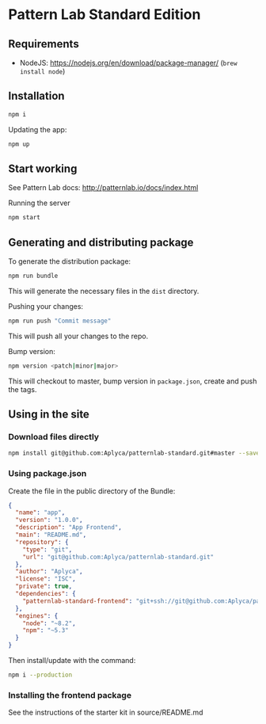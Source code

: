 Pattern Lab Standard Edition
============================

Requirements
------------

* NodeJS: https://nodejs.org/en/download/package-manager/ (`brew install node`)


Installation
------------

```bash
npm i
```

Updating the app:

```bash
npm up
```

Start working
-------------

See Pattern Lab docs: http://patternlab.io/docs/index.html

Running the server

```bash
npm start
```

Generating and distributing package
-----------------------------------

To generate the distribution package:

```bash
npm run bundle
```
This will generate the necessary files in the `dist` directory.

Pushing your changes:

```bash
npm run push "Commit message"
```
This will push all your changes to the repo.


Bump version:

```bash
npm version <patch|minor|major>
```
This will checkout to master, bump version in `package.json`, create and push the tags.

Using in the site
-----------------

### Download files directly

```bash
npm install git@github.com:Aplyca/patternlab-standard.git#master --save
```

### Using package.json

Create the file in the public directory of the Bundle:

```json
{
  "name": "app",
  "version": "1.0.0",
  "description": "App Frontend",
  "main": "README.md",
  "repository": {
    "type": "git",
    "url": "git@github.com:Aplyca/patternlab-standard.git"
  },
  "author": "Aplyca",
  "license": "ISC",
  "private": true,  
  "dependencies": {
    "patternlab-standard-frontend": "git+ssh://git@github.com:Aplyca/patternlab-standard.git#master"
  },
  "engines": {
    "node": "~8.2",
    "npm": "~5.3"
  }
}
```

Then install/update with the command:

```bash
npm i --production
```

### Installing the frontend package

See the instructions of the starter kit in source/README.md
